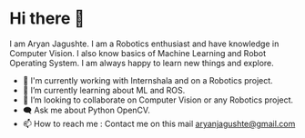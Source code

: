 # Hi there 👋

I am Aryan Jagushte. I am a Robotics enthusiast and have knowledge in Computer Vision. I also know basics of Machine Learning and Robot Operating System. I am always happy to learn new things and explore.
* 👤 I'm currently working with Internshala and on a Robotics project.
* 🌱 I’m currently learning about ML and ROS.
* 💞️ I’m looking to collaborate on Computer Vision or any Robotics project.
* 🗨 Ask me about Python OpenCV.
* 📫 How to reach me : Contact me on this mail aryanjagushte@gmail.com

<!---
aryanjagushte/aryanjagushte is a ✨ special ✨ repository because its `README.md` (this file) appears on your GitHub profile.
You can click the Preview link to take a look at your changes.
--->
